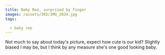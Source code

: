 ```yaml
---
title: Baby Roo, surprised by finger
images: /assets/365/IMG_2034.jpg
tags:

  - baby roo
---
```

Not much to say about today's picture, expect how cute is our kid? Slightly biased I may be, but I think by any measure she's one good looking baby.